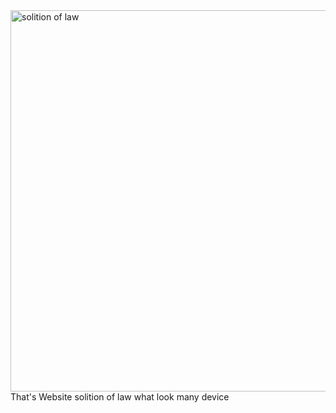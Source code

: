<img width="610" alt="solition of law" src="https://github.com/user-attachments/assets/8ff60968-ae49-4d0f-a154-a50973e06abd" />
That's Website solition of law what look many device
